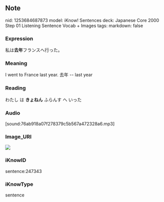 ## Note
nid: 1253684687873
model: iKnow! Sentences
deck: Japanese Core 2000 Step 01 Listening Sentence Vocab + Images
tags: 
markdown: false

### Expression
<!DOCTYPE html>
<title></title>
私は<b>去年</b>フランスへ行った。



### Meaning
I went to France last year.
去年 -- last year

### Reading
<!DOCTYPE html>
<title></title>
わたし は <b>きょねん</b> ふらんす へ いった



### Audio
[sound:76ab918a07f278379c5b567a472328a6.mp3]

### Image_URI
<!DOCTYPE html>
<title></title>
<img src="59e37760b3b4bec974dd738a1719bb3c.jpg">



### iKnowID
sentence:247343

### iKnowType
sentence
